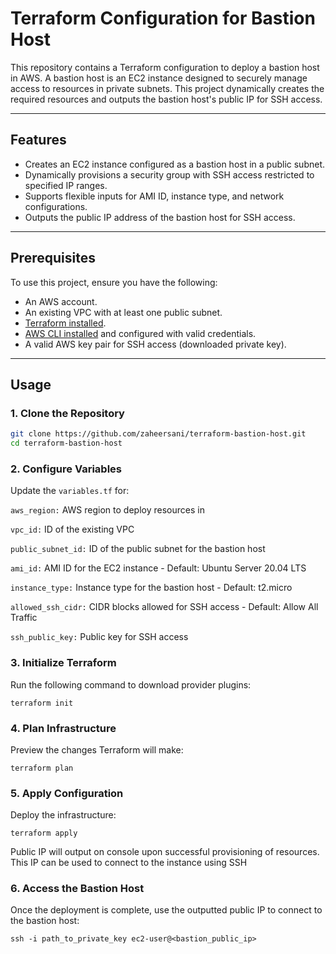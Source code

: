 # Terraform Configuration for Bastion Host

This repository contains a Terraform configuration to deploy a bastion host in AWS. A bastion host is an EC2 instance designed to securely manage access to resources in private subnets. This project dynamically creates the required resources and outputs the bastion host's public IP for SSH access.

---

## Features

- Creates an EC2 instance configured as a bastion host in a public subnet.
- Dynamically provisions a security group with SSH access restricted to specified IP ranges.
- Supports flexible inputs for AMI ID, instance type, and network configurations.
- Outputs the public IP address of the bastion host for SSH access.

---

## Prerequisites

To use this project, ensure you have the following:
- An AWS account.
- An existing VPC with at least one public subnet.
- [Terraform installed](https://developer.hashicorp.com/terraform/tutorials).
- [AWS CLI installed](https://docs.aws.amazon.com/cli/latest/userguide/install-cliv2.html) and configured with valid credentials.
- A valid AWS key pair for SSH access (downloaded private key).

---

## Usage

### 1. Clone the Repository
```bash
git clone https://github.com/zaheersani/terraform-bastion-host.git
cd terraform-bastion-host
```

### 2. Configure Variables
Update the ```variables.tf``` for:

```aws_region:``` AWS region to deploy resources in

```vpc_id:``` ID of the existing VPC

```public_subnet_id:``` ID of the public subnet for the bastion host

```ami_id:``` AMI ID for the EC2 instance - Default: Ubuntu Server 20.04 LTS

```instance_type:``` Instance type for the bastion host - Default: t2.micro

```allowed_ssh_cidr:``` CIDR blocks allowed for SSH access - Default: Allow All Traffic

```ssh_public_key:``` Public key for SSH access

### 3. Initialize Terraform
Run the following command to download provider plugins:
```
terraform init
```

### 4. Plan Infrastructure
Preview the changes Terraform will make:
```
terraform plan
```

### 5. Apply Configuration
Deploy the infrastructure:
```
terraform apply
```

Public IP will output on console upon successful provisioning of resources. This IP can be used to connect to the instance using SSH

### 6. Access the Bastion Host
Once the deployment is complete, use the outputted public IP to connect to the bastion host:
```
ssh -i path_to_private_key ec2-user@<bastion_public_ip>
```
